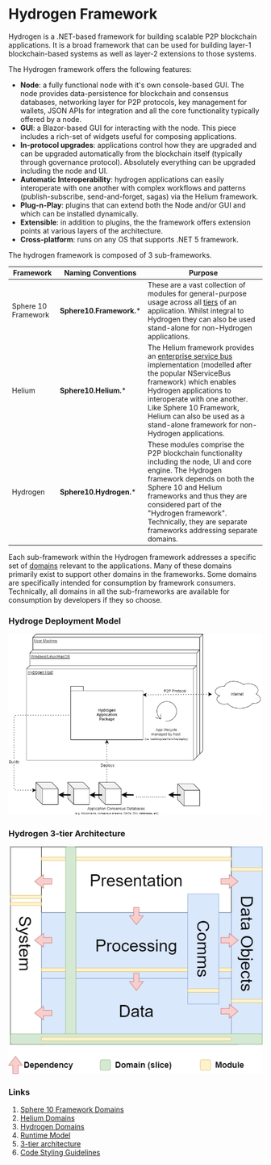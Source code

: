 # Hydrogen Framework

Hydrogen is a .NET-based framework for building scalable P2P blockchain applications. It is a broad framework that can be used for building  layer-1 blockchain-based systems as well as layer-2 extensions to those systems. 

The Hydrogen framework offers the following features:

- **Node**: a fully functional node with it's own console-based GUI. The node provides data-persistence for blockchain and consensus databases, networking layer for P2P protocols, key management for wallets, JSON APIs for integration and all the core functionality typically offered by a node.
- **GUI**: a Blazor-based GUI for interacting with the node. This piece includes a rich-set of widgets useful for composing applications.
- **In-protocol upgrades**: applications control how they are upgraded and can be upgraded automatically from the blockchain itself (typically through governance protocol).  Absolutely everything can be upgraded including the node and UI. 
- **Automatic Interoperability**: hydrogen applications can easily interoperate with one another with complex workflows and patterns (publish-subscribe, send-and-forget, sagas) via the Helium framework.
- **Plug-n-Play**:  plugins that can extend both the Node and/or GUI and which can be installed dynamically.
- **Extensible**: in addition to plugins, the the framework offers extension points at various layers of the architecture.
- **Cross-platform**: runs on any OS that supports .NET 5 framework.

The hydrogen framework is composed of 3 sub-frameworks.

| Framework           | Naming Conventions       | Purpose                                                      |
| ------------------- | ------------------------ | ------------------------------------------------------------ |
| Sphere 10 Framework | **Sphere10.Framework.*** | These are a vast collection of modules for general-purpose usage across all [tiers](3-tier-Architecture.md) of an application. Whilst integral to Hydrogen they can also be used stand-alone for non-Hydrogen applications. |
| Helium              | **Sphere10.Helium.***    | The Helium framework provides an [enterprise service bus](https://en.wikipedia.org/wiki/Enterprise_service_bus) implementation (modelled after the popular NServiceBus framework) which enables Hydrogen applications to interoperate with one another. Like Sphere 10 Framework, Helium can also be used as a stand-alone framework for non-Hydrogen applications. |
| Hydrogen            | **Sphere10.Hydrogen.***  | These modules comprise the P2P blockchain functionality including the node, UI and core engine. The Hydrogen framework depends on both the Sphere 10 and Helium frameworks and thus they are considered part of the "Hydrogen framework". Technically, they are separate frameworks addressing separate domains. |

Each sub-framework within the Hydrogen framework addresses a specific set of [domains](3-tier-Architecture.md#Domains) relevant to the applications.  Many of these domains primarily exist to support other domains in the frameworks. Some domains are specifically intended for consumption by framework consumers. Technically, all domains in all the sub-frameworks are available for consumption by developers if they so choose.

### Hydroge Deployment Model

![Hydrogen Deployment Model](resources/Hydrogen-Deployment-Host-AppPackage.png)

### Hydrogen 3-tier Architecture

![Hydrogen 3-tier architecture](../guidelines/resources/Framework-75pct.png)

### Links
1. [Sphere 10 Framework Domains](Domains.md#Sphere-10-Framework-Domains)
2. [Helium Domains](Domains.md#Hydrogen-Domains)
3. [Hydrogen Domains](Domains.md#hydrogen-domains)
4. [Runtime Model](Runtime.md)
5. [3-tier architecture](../Guidelines/3-tier-Architecture.md)
6. [Code Styling Guidelines](../Guidelines/Code-Styling.md)

